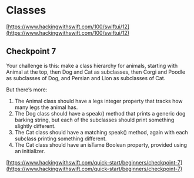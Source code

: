 # Classes

[https://www.hackingwithswift.com/100/swiftui/12](https://www.hackingwithswift.com/100/swiftui/12)

## Checkpoint 7

Your challenge is this: make a class hierarchy for animals, starting with Animal at the top, then Dog and Cat as subclasses, then Corgi and Poodle as subclasses of Dog, and Persian and Lion as subclasses of Cat.

But there’s more:

1. The Animal class should have a legs integer property that tracks how many legs the animal has.
2. The Dog class should have a speak() method that prints a generic dog barking string, but each of the subclasses should print something slightly different.
3. The Cat class should have a matching speak() method, again with each subclass printing something different.
4. The Cat class should have an isTame Boolean property, provided using an initializer.

[https://www.hackingwithswift.com/quick-start/beginners/checkpoint-7](https://www.hackingwithswift.com/quick-start/beginners/checkpoint-7)
